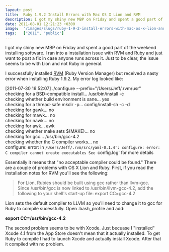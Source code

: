 ```yaml
---
layout: post
title:  Ruby 1.9.2 Install Errors with Mac OS X Lion and RVM
description: I got my shiny new MBP on Friday and spent a good part of the weekend installing software. I ran into a installation issue with RVM and Ruby and just want to post a fix in case anyone runs across it. Just to be clear, the issue seems to be with Lion and not Ruby in general. I successfully installed RVM (Ruby Version Manager) but received a nasty error when installing Ruby 1.9.2. My error log looked like- ./configure --prefix=/Users/Jeff/.rvm/usr checking for a BSD-compatible install... /usr/bin/
date: 2011-08-01 12:21:23 +0300
image:  '/images/slugs/ruby-1-9-2-install-errors-with-mac-os-x-lion-and-rvm.jpg'
tags:   ["2011", "public"]
---
```

<p>I got my shiny new MBP on Friday and spent a good part of the weekend installing software. I ran into a installation issue with RVM and Ruby and just want to post a fix in case anyone runs across it. Just to be clear, the issue seems to be with Lion and not Ruby in general.</p>
<p>I successfully installed <a href="https://rvm.beginrescueend.com/">RVM</a> (Ruby Version Manager) but received a nasty error when installing Ruby 1.9.2. My error log looked like:</p>
<p>[2011-07-30 16:52:07] ./configure --prefix="/Users/Jeff/.rvm/usr"<br>
checking for a BSD-compatible install... /usr/bin/install -c<br>
checking whether build environment is sane... yes<br>
checking for a thread-safe mkdir -p... config/install-sh -c -d<br>
checking for gawk... no<br>
checking for mawk... no<br>
checking for nawk... no<br>
checking for awk... awk<br>
checking whether make sets $(MAKE)... no<br>
checking for gcc... /usr/bin/gcc-4.2<br>
checking whether the C compiler works... no<br>
configure: error: in <code>/Users/Jeff/.rvm/src/yaml-0.1.4': configure: error: C compiler cannot create executables See </code>config.log' for more details</p>
<p>Essentially it means that "no acceptable compiler could be found." There are a couple of problems with OS X Lion and Ruby. First, if you read the installation notes for RVM you'll see the following:</p>
<blockquote>For Lion, Rubies should be built using gcc rather than llvm-gcc. Since /usr/bin/gcc is now linked to /usr/bin/llvm-gcc-4.2, add the following to your shell's start-up file: export CC=gcc-4.2</blockquote>
Lion sets the default compiler to LLVM so you'll need to change it to gcc for Ruby to compile sucessfully. Open .bash_profile and add:
<p><strong>export CC=/usr/bin/gcc-4.2</strong></p>
<p>The second problem seems to be with Xcode. Just becuase I "installed" Xcode 4.1 from the App Store doesn't mean that it actually installed. To get Ruby to compile I had to launch Xcode and actually install Xcode. After that it compiled with no problem.</p>

